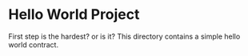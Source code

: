 # Hello World Project
First step is the hardest? or is it?
This directory contains a simple hello world contract.